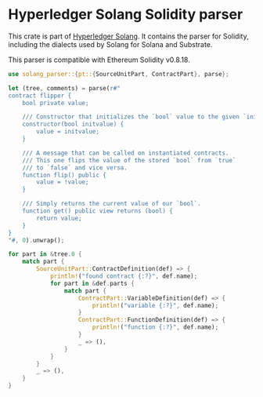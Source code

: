 
# Hyperledger Solang Solidity parser

This crate is part of [Hyperledger Solang](https://solang.readthedocs.io/). It contains the
parser for Solidity, including the dialects used by Solang for Solana and Substrate.

This parser is compatible with Ethereum Solidity v0.8.18.

```rust
use solang_parser::{pt::{SourceUnitPart, ContractPart}, parse};

let (tree, comments) = parse(r#"
contract flipper {
    bool private value;

    /// Constructor that initializes the `bool` value to the given `init_value`.
    constructor(bool initvalue) {
        value = initvalue;
    }

    /// A message that can be called on instantiated contracts.
    /// This one flips the value of the stored `bool` from `true`
    /// to `false` and vice versa.
    function flip() public {
        value = !value;
    }

    /// Simply returns the current value of our `bool`.
    function get() public view returns (bool) {
        return value;
    }
}
"#, 0).unwrap();

for part in &tree.0 {
    match part {
        SourceUnitPart::ContractDefinition(def) => {
            println!("found contract {:?}", def.name);
            for part in &def.parts {
                match part {
                    ContractPart::VariableDefinition(def) => {
                        println!("variable {:?}", def.name);
                    }
                    ContractPart::FunctionDefinition(def) => {
                        println!("function {:?}", def.name);
                    }
                    _ => (),
                }
            }
        }
        _ => (),
    }
}
```
